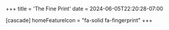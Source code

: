 +++
title = 'The Fine Print'
date = 2024-06-05T22:20:28-07:00

[cascade]
  homeFeatureIcon = "fa-solid fa-fingerprint"
+++